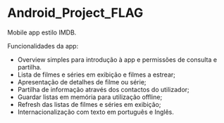 # Android_Project_FLAG

Mobile app estilo IMDB. 

Funcionalidades da app: 
- Overview simples para introdução à app e permissões de consulta e partilha.
- Lista de filmes e séries em exibição e filmes a estrear;
- Apresentação de detalhes de filme ou série;
- Partilha de informação através dos contactos do utilizador;
- Guardar listas em memória para utilização offline;
- Refresh das listas de filmes e séries em exibição;
- Internacionalização com texto em português e Inglês.
